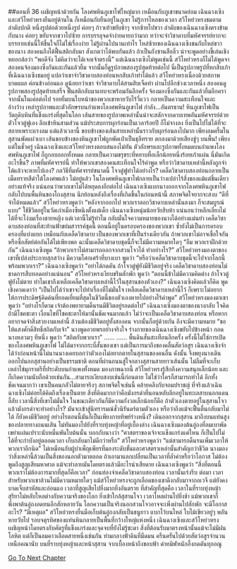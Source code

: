 ##ตอนที่ 36 เผชิญหน้าด้วยกัน
โลงศพหินภูเขาไฟใหญ่มาก เหมือนกับภูเขาขนาดย่อม เฉินฉางเซิงและสวีโหย่วหรงยืนอยู่ด้านใน ก็เหมือนกับยืนอยู่ในภูเขา ไม่รู้การไหลของเวลา
สวีโหย่วหรงชมตามลำดับปกติ หนึ่งรูปต่อด้วยหนึ่งรูป ค่อยๆ ก้าวเท้าขยับช้าๆ จากซ้ายไปขวา ลำดับของเฉินฉางเซิงตรงข้ามกับนาง ค่อยๆ ขยับจากขวาไปซ้าย การบรรลุจดจำง่ายดายกว่ามาก ทว่าจะจำวิชาดาบที่มหัศจรรย์ยากจะบรรยายเช่นนี้ให้ขึ้นใจก็ไม่ใช่เรื่องง่าย
ไม่รู้ผ่านไปนานเท่าไร ไหล่ซ้ายของเฉินฉางเซิงชนกับไหล่ขวาของนาง สองคนถึงได้ฟื้นสติกลับมา สังเกตว่าได้พบกันแล้ว
ถ้าเป็นถังซานสือลิ่ว น่าจะพูดอย่างขี้เล่นเชิงหยอกล้อว่า “พอดีจัง ไม่คิดว่าจะได้เจอเจ้าตรงนี้”
แต่เฉินฉางเซิงไม่พูดเช่นนี้ สวีโหย่วหรงก็ไม่ได้พูดจา สองคนจ้องมองซึ่งกันและกันแล้วยิ้ม จากนั้นก็ดูรูปภาพสองรูปสุดท้ายต่อไป
นี่เป็นรูปภาพรูปที่หกสิบเก้าที่เฉินฉางเซิงชมอยู่ แปลว่าเขาจำวิชาดาบสองท่อนหกสิบเก้าท่าได้แล้ว สวีโหย่วหรงเนื่องด้วยสภาพบาดแผล ค่อนข้างอ่อนแอ ดูน้อยกว่าเขา จำวิชาดาบได้สามสิบเจ็ดท่า
ผ่านไปอีกช่วงเวลาหนึ่ง สองคนดูรูปภาพสองรูปสุดท้ายเสร็จ ฟื้นสติกลับมาแทบจะพร้อมกันอีกครั้ง จ้องมองซึ่งกันและกันแล้วยิ้มอีกครา
จากนั้นในเค่อต่อไป รอยยิ้มบนใบหน้าของพวกเขาหายวับไร้วี่แวว กลายเป็นความสะเทือนใจและอ้างว้าง
เหล่ารูปภาพและตัวอักษรบนกำแพงโลงศพหินภูเขาไฟ กำลัง...อันตรธาน!
หินภูเขาไฟเป็นวัตถุดิบหินที่แข็งแกร่งที่สุดในโลก เส้นสายของรูปภาพเหล่านั้นน่าจะสลักจากดาบเทพอันมหัศจรรย์ด้วยตัวโจวตู๋ฟูเอง ลึกเข้าหินสามส่วน แม้ประสบการผุกร่อนเป็นเวลาร้อยปี ก็ไม่จางลง ยิ่งเป็นไปไม่ได้ที่จะสลายเพราะแรงลม แต่แล้วเวลานี้ ขอบข้างของเส้นสายเหล่านั้นราวกับผุกร่อนลงไปมาก เพียงลมครึ้มในสุสานพัดแผ่วเบา เส้นขอบข้างของหินภูเขาไฟถูกพัดเป่าเป็นธุลีทราย ตกลงมาด้วยเสียงซู่ๆ บนพื้น!
เพียงแต่ในชั่วครู่ เฉินฉางเซิงและสวีโหย่วหรงตอบสนองไม่ทัน ตัวอักษรและรูปภาพทั้งหมดบนกำแพงโลงศพหินภูเขาไฟ ก็ถูกลบออกทั้งหมด กลายเป็นความขรุขระที่หยาบทื่อเล็กน้อยหนึ่งร้อยเก้าแผ่น
นี่มันเกิดอะไรขึ้น? ภาพที่มหัศจรรย์นี้ ทำให้พวกเขาสองคนสะเทือนใจไร้คำพูด หรือว่าวิชาดาบเหล่านี้หลังถูกจำได้แล้วจะหายไปเอง? กลวิธีที่มหัศจรรย์ขนาดนี้ โจวตู๋ฟูทำได้อย่างไร?
เคล็ดวิชาดาบสองท่อนกลายเป็นเม็ดทรายสีดำใต้โลงศพแล้ว ไม่อยู่แล้ว ในโลงศพหินภูเขาไฟกลายเป็นว่างเปล่าไร้สิ่งของแม้แต่ชิ้นเดียวอย่างแท้จริง แน่นอนว่าพวกเขาไม่ได้หยุดลงอีกต่อไป
เฉินฉางเซิงแบกนางออกจากโลงศพหินภูเขาไฟ กลับไปบนพื้นหินของโถงสุสาน นึกย้อนหลังถึงเรื่องที่เกิดขึ้นในก่อนหน้านี้ สภาพจิตใจยากจะสงบ
“ดีที่จำได้หมดแล้ว” สวีโหย่วหรงพูดว่า “หลังจากออกไป พวกเราลอกวิชาดาบเหล่านั้นลงมา ก็จะสมบูรณ์แบบ”
ใช้ชีวิตอยู่ในวัดเก่าเมืองซีหนิงตั้งแต่เด็ก เฉินฉางเซิงหนุ่มน้อยวัยสิบห้า แน่นอนว่าหลีกเลี่ยงไม่ได้ที่จะโง่งมเรื่องชายหญิง แต่เวลานี้ไม่รู้ทำไม กลับมั่นใจความหมายของนางได้อย่างแม่นยำ เคล็ดวิชาดาบสองท่อนที่สะท้านฟ้าขย่มสวรรค์ชุดนี้ ตอนนี้อยู่ในครอบครองของพวกเขา ซ้ำยังไม่เป็นการครอบครองที่แบ่งแยก เหมือนกับเคล็ดวิชาดาบ เป็นของพวกเขาที่เป็นร่างเดียวกัน
ถ้าพวกเขาไม่อาจเชื่อใจกัน หรือซื่อสัตย์ต่อกันได้ไม่เพียงพอ ฉะนั้นเคล็ดวิชาดาบชุดนี้ก็จะไม่มีความหมายใดๆ
“อืม พวกเราฝึกด้วยกัน” เฉินฉางเซิงพูด
“ถ้าพวกเราไม่สามารถออกจากสวนโจวได้ ทำอย่างไร?” สวีโหย่วหรงมองตาของเขาที่เปล่งประกายสุกสว่าง มีความโศกเศร้าที่บางเบา พูดว่า “หรือว่าเคล็ดวิชาดาบชุดนี้จะไปจากโลกนี้พร้อมพวกเรา?”
เฉินฉางเซิงพูดว่า “อย่าได้กดดัน ถ้าโจวตู๋ฟูยังมีชีวิตอยู่จริง เคล็ดวิชาดาบสองท่อนไม่ขาดการสืบทอดอย่างแน่นอน”
สวีโหย่วหรงเงียบขรึมสักพัก พูดว่า “ตอนนี้ข้าไม่มีความคิดต่าง ถ้าโจวตู๋ฟูยังไม่ตาย ทำไมเขาถึงเหลือเคล็ดวิชาดาบเหล่านี้ไว้ในสุสานของตัวเอง?”
เฉินฉางเซิงคิดแล้วก็คิด พูดเชิงคาดเดาว่า “เป็นไปได้ว่าเขาจะไปทำเรื่องที่ไม่มั่นใจ เหลือเคล็ดวิชาดาบเหล่านี้ไว้ ก็เพราะไม่อยากให้การประดิษฐ์คิดค้นที่ยอดเยี่ยมที่สุดในชีวิตนี้ของตัวเองหายไปอย่างไร้คำพูด”
สวีโหย่วหรงมองตาเขา พูดว่า “อย่างไรก็ตาม เจ้าต้องพยายามดิ้นรนมีชีวิตอยู่รอดต่อไป”
เฉินฉางเซิงมองตาของนางกลับ ใจคิดถ้ามีโชคชะตา เงื่อนไขที่โชคชะตาให้มานั้นชัดเจนมากแล้ว ไม่ว่าจะเป็นเคล็ดวิชาดาบสองท่อน หรือหากอยากจดจำสิ่งสวยงามเหล่านี้ ล้วนต้องมีชีวิตอยู่ทั้งสองคน จากนั้นก็อยู่ด้วยกัน ถึงจะมีความหมาย
“ขอให้แสงศักดิ์สิทธิ์สถิตกับเจ้า” นางพูดอวยพรอย่างจริงใจ
ร่างกายของเฉินฉางเซิงขยับไปข้างหน้า กอดนางหลวมๆ ทีหนึ่ง พูดว่า “สถิตกับพวกเรา”
......
......
พื้นดินสั่นสะเทือนอีกครั้ง ครั้งนี้ไม่ใช่การเปิดของโลงศพหินภูเขาไฟ ไม่ได้มาจากกระบี่สั้นของเขา แต่เป็นการมาถึงของคลื่นสัตว์อสูร เฉินฉางเซิงจำได้ว่าก่อนหน้านี้ไม่นานนางเคยบอกว่าตัวเองไม่อยากตายในสุสานของคนอื่น ดังนั้น จึงพยุงนางเดินออกไปนอกสุสานอย่างเป็นธรรมชาติ ตอนที่ผ่านถนนสู่ใจกลางสุสานสายยาวเส้นนั้น ไม่ลืมที่จะเก็บเหล่าไข่มุกราตรีที่ประดับบนกำแพงทั้งหมด
มองภาพฉากนี้ สวีโหย่วหรงรู้สึกถึงความสนุกเล็กน้อย และก็เกิดความนับถือด้วยเช่นกัน...สามารถเงียบสงบเช่นนี้ก่อนตาย ไม่ใช่ว่าใครก็สามารถทำได้ อีกทั้งชัดเจนมากว่า เขาเป็นคนกลัวไม่ตายจริงๆ สภาพจิตใจเช่นนี้ คล้ายคลึงกับจอมปราชญ์
ที่จริงแล้วเฉินฉางเซิงไม่ค่อยได้คิดถึงเรื่องเป็นตาย สิ่งที่คิดมากกว่าคือมังกรดำที่นอนหลับลึกอยู่ในทะเลสาบนอกแดนลี้ลับ เวลานี้สิ่งที่เขาไม่มั่นใจ ในขณะเดียวกันก็มีความกังวลเล็กน้อยก็คือ ถ้าตัวเองตายอยู่ในสุสานโจว แล้วมังกรดำจะทำอย่างไร? มันจะเข้าสู่นิทรารมณ์ชั่วนิรันดร์ตามตัวเอง หรือว่าถึงแม้จะฟื้นตื่นกลับมาไม่ได้ ก็ยังคงมีชีวิตอยู่ อย่างไรตอนนี้มันก็เป็นเพียงกายทิพย์ร่างหนึ่ง?
เดินออกจากสุสาน มาถึงบนแท่นสูงของปลายทางถนนเสิน ไม่ทันมองไปยังที่ราบทุ่งหญ้าที่อยู่เบื้องล่าง เฉินฉางเซิงมองต้นอู๋ถงที่ลมเบาพัดเขย่าแผ่นเปราะนับหมื่นพันใบต้นนั้น บอกกับนางว่า “ศาสตราของเจ้าจะแข็งแกร่งแค่ไหน ก็เป็นไปไม่ได้ที่จะกำบังอยู่ตลอดเวลา เก็บกลับมาไม่ดีกว่าหรือ”
สวีโหย่วหรงพูดว่า “แต่สามารถดิ้นรนเพิ่มเวลาให้พวกเราอีกนิด”
ไม่เหมือนกับผู้บำเพ็ญเพียรที่มองระดับขั้นและศาสตราเหล่านั้นสำคัญกว่าชีวิต นางมองว่าสิ่งเหล่านี้ล้วนเป็นสิ่งของนอกตัวมาตลอด ถ้าเอามาแลกเปลี่ยนเป็นเวลาที่ล้ำค่าหรือว่าโอกาส ไม่ต้องพูดถึงสูญเสียมหาศาล แม้จะทำลายมันโดยตรงแล้วมีอะไรน่าเสียดาย
เฉินฉางเซิงพูดว่า “สิ่งที่ตอนนี้พวกเราไม่ต้องการมากที่สุดก็คือเวลา”
ก่อนท่องจำเคล็ดวิชาดาบสองท่อน เวลานั้นเร่งรีบ ต่อมา เวลาสำหรับพวกเขาล้วนไม่มีความหมายใดๆ แม้สวีโหย่วหรงจะถูกเลือดของเขาดึงกลับมาจากอเวจี แต่ยังคงบาดเจ็บสาหัสและอ่อนแอ เวลาที่สูญเสียไปยิ่งมากยิ่งอันตราย ที่สำคัญที่สุดคือ เวลาในที่ราบทุ่งหญ้าสุริยาไม่หลับใหลต่างกับความจริงของโลก ยิ่งเข้าใกล้สุสานโจว เวลาไหลผ่านไปยิ่งช้า แม้พวกเขาก็พึ่งพาต้นอู๋ถงอดทนอีกสักหลายวัน โลกความเป็นจริงนอกสวนโจวอาจจะเพิ่งผ่านไปสักพัก จะมีโอกาสอะไร?
“มีเหตุผล” สวีโหย่วหรงยื่นมือเก็บต้นอู๋ถงกลับเป็นธนูยาว แบกไว้บนไหล่
ใบไม้เขียวอยู่ๆ พลันหายวับไป รอบจตุรทิศของแท่นหินกลายเป็นพื้นที่กว้างใหญ่แห่งหนึ่ง เฉินฉางเซิงและสวีโหย่วหรงเผชิญหน้าโดยตรงกับศัตรูที่แข็งแกร่งและจุดจบที่ยังไม่รู้ชะตา สิ่งที่ต้อนรับมาตรงหน้านั้นแม้จะไม่มีฝนโลหิต แต่ก็เป็นลมคาวเลือดสายหนึ่งเช่นกัน
ท่ามกลางฟ้าดินที่มืดมน ครืนครั่นไปด้วยสัตว์อสูรจำนวนเหนือคณานับ บนที่ราบทุ่งหญ้าและหน้าสุสาน จากเบื้องหน้าถึงขอบฟ้า ดำทมิฬหนักอึ้งกดดันทุกอณู


[Go To Next Chapter]( ./323.md)